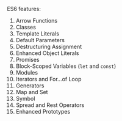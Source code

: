 
ES6 features:

1. Arrow Functions
2. Classes
3. Template Literals
4. Default Parameters
5. Destructuring Assignment
6. Enhanced Object Literals
7. Promises
8. Block-Scoped Variables (`let` and `const`)
9. Modules
10. Iterators and For...of Loop
11. Generators
12. Map and Set
13. Symbol
14. Spread and Rest Operators
15. Enhanced Prototypes
